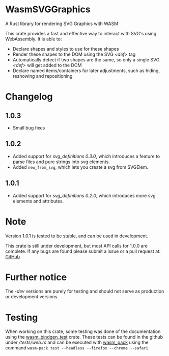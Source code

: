 # WasmSVGGraphics

A Rust library for rendering SVG Graphics with WASM

This crate provides a fast and effective way to interact with SVG's using WebAssembly.
It is able to:

-   Declare shapes and styles to use for these shapes
-   Render these shapes to the DOM using the SVG _\<def\>_ tag
-   Automatically detect if two shapes are the same, so only a single SVG _\<def\>_ will get added to the DOM
-   Declare named items/containers for later adjustments, such as hiding, reshowing and repositioning

# Changelog

## 1.0.3

-   Small bug fixes

## 1.0.2

-   Added support for _svg_definitions 0.3.0_, which introduces a feature to parse files and pure strings into svg elements.
-   Added `new_from_svg`, which lets you create a svg from SVGElem.

## 1.0.1

-   Added support for _svg_definitions 0.2.0_, which introduces more svg elements and attributes.

# Note

Version 1.0.1 is tested to be stable, and can be used in development.

This crate is still under development, but most API calls for 1.0.0 are complete.
If any bugs are found please submit a issue or a pull request at:
[GitHub](https://github.com/coastalwhite/WasmSVGGraphics)

# Further notice

The _-dev_ versions are purely for testing and should not serve as production or development versions.

# Testing

When working on this crate, some testing was done of the documentation using the [wasm_bindgen_test](https://crates.io/crates/wasm-bindgen-test) crate. These tests can be found in the github under _/tests/web.rs_ and can be executed with [wasm_pack](https://github.com/rustwasm/wasm-pack) using the command `wasm-pack test --headless --firefox --chrome --safari`

